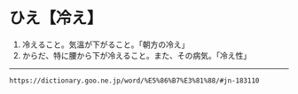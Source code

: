 # ひえ【冷え】

1.  冷えること。気溫が下がること。「朝方の冷え」
2.  からだ、特に腰から下が冷えること。また、その病気。「冷え性」

---
`https://dictionary.goo.ne.jp/word/%E5%86%B7%E3%81%88/#jn-183110`